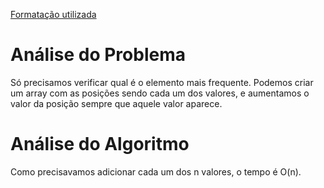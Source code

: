 [Formatação utilizada](https://katex.org/docs/supported.html)
# Análise do Problema
Só precisamos verificar qual é o elemento mais frequente. Podemos criar um array com as posições sendo cada um dos valores, e aumentamos o valor da posição sempre que aquele valor aparece. 

# Análise do Algoritmo
Como precisavamos adicionar cada um dos n valores, o tempo é O(n). 